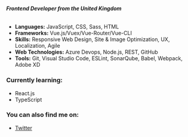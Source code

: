 ###### ***Frontend Developer from the United Kingdom***
* **Languages:** JavaScript, CSS, Sass, HTML
* **Frameworks:** Vue.js/Vuex/Vue-Router/Vue-CLI
* **Skills:** Responsive Web Design, Site & Image Optimization, UX, Localization, Agile
* **Web Technologies:** Azure Devops, Node.js, REST, GitHub
* **Tools:** Git, Visual Studio Code, ESLint, SonarQube, Babel, Webpack, Adobe XD

### Currently learning:
* React.js
* TypeScript

### You can also find me on:
* [Twitter](https://twitter.com/@justjasdosanjh)
